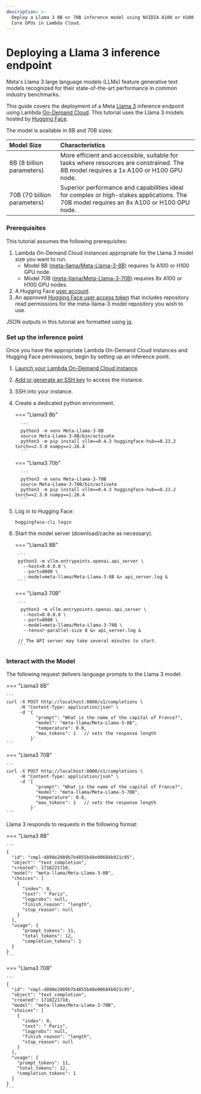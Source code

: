 ```yaml
---
description: >-
  Deploy a Llama 3 8B or 70B inference model using NVIDIA A100 or H100 Tensor
  Core GPUs in Lambda Cloud.
---
```


# Deploying a Llama 3 inference endpoint

Meta's Llama 3 large language models (LLMs) feature generative text models recognized for their state-of-the-art performance in common industry benchmarks.

This guide covers the deployment of a Meta [Llama 3](https://llama.meta.com/llama3/) inference endpoint using Lambda [On-Demand Cloud](https://lambdalabs.com/service/gpu-cloud). This tutorial uses the Llama 3 models hosted by [Hugging Face](https://huggingface.co/meta-llama/Meta-Llama-3-8B).

The model is available in 8B and 70B sizes:

| Model Size | Characteristics |
| :---- | :---- |
| 8B (8 billion parameters) | More efficient and accessible, suitable for tasks where resources are constrained. The 8B model requires a 1x A100 or H100 GPU node. |
| 70B (70 billion parameters) | Superior performance and capabilities ideal for complex or high-stakes applications. The 70B model requires an 8x A100 or H100 GPU node. |

### Prerequisites

This tutorial assumes the following prerequisites:

1. Lambda On-Demand Cloud instances appropriate for the Llama 3 model size you want to run.
    * Model 8B ([meta-llama/Meta-Llama-3-8B)](https://huggingface.co/meta-llama/Meta-Llama-3-8B) requires 1x A100 or H100 GPU node.
    * Model 70B ([meta-llama/Meta-Llama-3-70B)](https://huggingface.co/meta-llama/Meta-Llama-3-70B) requires 8x A100 or H100 GPU nodes.
1. A Hugging Face [user account](https://huggingface.co/join).
1. An approved [Hugging Face user access token](https://huggingface.co/docs/hub/en/security-tokens) that includes repository read permissions for the meta-llama-3 model repository you wish to use.

JSON outputs in this tutorial are formatted using [jq](https://jqlang.github.io/jq/).

### Set up the inference point

Once you have the appropriate Lambda On-Demand Cloud instances and Hugging Face permissions, begin by setting up an inference point.&#x20;

1. [Launch your Lambda On-Demand Cloud instance](https://cloud.lambdalabs.com/sign-up).
1. [Add or generate an SSH key](https://docs.lambdalabs.com/on-demand-cloud/dashboard#launch-instances) to access the instance.
1. SSH into your instance.
1. Create a dedicated python environment.

    === "Llama3 8b"

         ```
         python3 -m venv Meta-Llama-3-8B
         source Meta-Llama-3-8B/bin/activate
         python3 -m pip install vllm==0.4.3 huggingface-hub==0.23.2 torch==2.3.0 numpy==1.26.4
         ```

    === "Llama3 70b"

         ```
         python3 -m venv Meta-Llama-3-70B
         source Meta-Llama-3-70B/bin/activate
         python3 -m pip install vllm==0.4.3 huggingface-hub==0.23.2 torch==2.3.0 numpy==1.26.4
         ```

1. Log in to Hugging Face:

    ```
    huggingface-cli login
    ```

1. Start the model server (download/cache as necessary).&#x20;

    === "Llama3 8B"

        ```
        python3 -m vllm.entrypoints.openai.api_server \
          --host=0.0.0.0 \
          --port=8000 \
          --model=meta-llama/Meta-Llama-3-8B &> api_server.log & 
        ```

    === "Llama3 70B"

        ```
         python3 -m vllm.entrypoints.openai.api_server \
          --host=0.0.0.0 \
          --port=8000 \
          --model=meta-llama/Meta-Llama-3-70B \
          --tensor-parallel-size 8 &> api_server.log &

        // The API server may take several minutes to start.
        ```

### Interact with the Model

The following request delivers language prompts to the Llama 3 model:

=== "Llama3 8B"

    ```
    curl -X POST http://localhost:8000/v1/completions \
         -H "Content-Type: application/json" \
         -d '{
               "prompt": "What is the name of the capital of France?",
               "model": "meta-llama/Meta-Llama-3-8B",
               "temperature": 0.0,
               "max_tokens": 1   // sets the response length
             }'
    ```

=== "Llama3 70B"

    ```
    curl -X POST http://localhost:8000/v1/completions \
         -H "Content-Type: application/json" \
         -d '{
               "prompt": "What is the name of the capital of France?",
               "model": "meta-llama/Meta-Llama-3-70B",
               "temperature": 0.0,
               "max_tokens": 1   // sets the response length
             }'
    ```

Llama 3 responds to requests in the following format:

=== "Llama3 8B"

    ```
    {
      "id": "cmpl-d898e2089b7b4855b48e00684b921c95",
      "object": "text_completion",
      "created": 1718221710,
      "model": "meta-llama/Meta-Llama-3-8B",
      "choices": [
        {
          "index": 0,
          "text": " Paris",
          "logprobs": null,
          "finish_reason": "length",
          "stop_reason": null
        }
      ],
      "usage": {
          "prompt_tokens": 11,
          "total_tokens": 12,
          "completion_tokens": 1
      }
    }
    ```

=== "Llama3 70B"

    ```
    {
      "id": "cmpl-d898e2089b7b4855b48e00684b921c95",
      "object": "text_completion",
      "created": 1718221710,
      "model": "meta-llama/Meta-Llama-3-70B",
      "choices": [
        {
          "index": 0,
          "text": " Paris",
          "logprobs": null,
          "finish_reason": "length",
          "stop_reason": null
        }
      ],
      "usage": {
        "prompt_tokens": 11,
        "total_tokens": 12,
        "completion_tokens": 1
      }
    }
    ```
